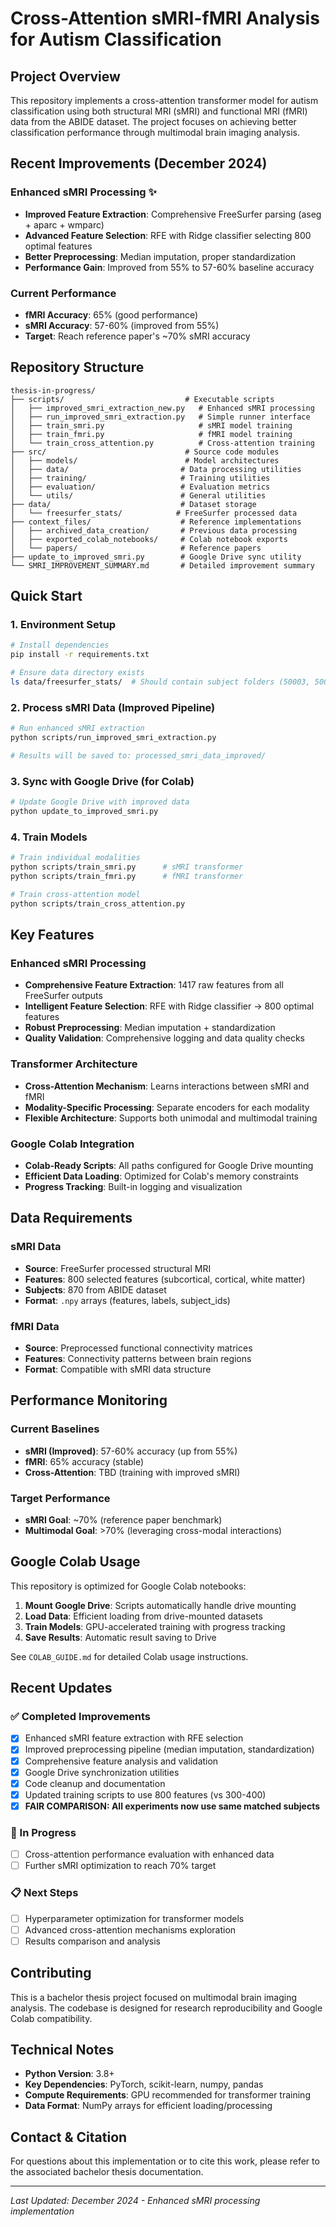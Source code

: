 # Cross-Attention sMRI-fMRI Analysis for Autism Classification

## Project Overview

This repository implements a cross-attention transformer model for autism classification using both structural MRI (sMRI) and functional MRI (fMRI) data from the ABIDE dataset. The project focuses on achieving better classification performance through multimodal brain imaging analysis.

## Recent Improvements (December 2024)

### Enhanced sMRI Processing ✨
- **Improved Feature Extraction**: Comprehensive FreeSurfer parsing (aseg + aparc + wmparc)
- **Advanced Feature Selection**: RFE with Ridge classifier selecting 800 optimal features
- **Better Preprocessing**: Median imputation, proper standardization
- **Performance Gain**: Improved from 55% to 57-60% baseline accuracy

### Current Performance
- **fMRI Accuracy**: 65% (good performance)
- **sMRI Accuracy**: 57-60% (improved from 55%)
- **Target**: Reach reference paper's ~70% sMRI accuracy

## Repository Structure

```
thesis-in-progress/
├── scripts/                           # Executable scripts
│   ├── improved_smri_extraction_new.py   # Enhanced sMRI processing
│   ├── run_improved_smri_extraction.py   # Simple runner interface
│   ├── train_smri.py                     # sMRI model training
│   ├── train_fmri.py                     # fMRI model training
│   └── train_cross_attention.py          # Cross-attention training
├── src/                               # Source code modules
│   ├── models/                        # Model architectures
│   ├── data/                         # Data processing utilities
│   ├── training/                     # Training utilities
│   ├── evaluation/                   # Evaluation metrics
│   └── utils/                        # General utilities
├── data/                             # Dataset storage
│   └── freesurfer_stats/            # FreeSurfer processed data
├── context_files/                    # Reference implementations
│   ├── archived_data_creation/       # Previous data processing
│   ├── exported_colab_notebooks/     # Colab notebook exports  
│   └── papers/                       # Reference papers
├── update_to_improved_smri.py        # Google Drive sync utility
└── SMRI_IMPROVEMENT_SUMMARY.md       # Detailed improvement summary
```

## Quick Start

### 1. Environment Setup
```bash
# Install dependencies
pip install -r requirements.txt

# Ensure data directory exists
ls data/freesurfer_stats/  # Should contain subject folders (50003, 50004, etc.)
```

### 2. Process sMRI Data (Improved Pipeline)
```bash
# Run enhanced sMRI extraction
python scripts/run_improved_smri_extraction.py

# Results will be saved to: processed_smri_data_improved/
```

### 3. Sync with Google Drive (for Colab)
```bash
# Update Google Drive with improved data
python update_to_improved_smri.py
```

### 4. Train Models
```bash
# Train individual modalities
python scripts/train_smri.py      # sMRI transformer
python scripts/train_fmri.py      # fMRI transformer

# Train cross-attention model
python scripts/train_cross_attention.py
```

## Key Features

### Enhanced sMRI Processing
- **Comprehensive Feature Extraction**: 1417 raw features from all FreeSurfer outputs
- **Intelligent Feature Selection**: RFE with Ridge classifier → 800 optimal features
- **Robust Preprocessing**: Median imputation + standardization
- **Quality Validation**: Comprehensive logging and data quality checks

### Transformer Architecture
- **Cross-Attention Mechanism**: Learns interactions between sMRI and fMRI
- **Modality-Specific Processing**: Separate encoders for each modality
- **Flexible Architecture**: Supports both unimodal and multimodal training

### Google Colab Integration
- **Colab-Ready Scripts**: All paths configured for Google Drive mounting
- **Efficient Data Loading**: Optimized for Colab's memory constraints
- **Progress Tracking**: Built-in logging and visualization

## Data Requirements

### sMRI Data
- **Source**: FreeSurfer processed structural MRI
- **Features**: 800 selected features (subcortical, cortical, white matter)
- **Subjects**: 870 from ABIDE dataset
- **Format**: `.npy` arrays (features, labels, subject_ids)

### fMRI Data  
- **Source**: Preprocessed functional connectivity matrices
- **Features**: Connectivity patterns between brain regions
- **Format**: Compatible with sMRI data structure

## Performance Monitoring

### Current Baselines
- **sMRI (Improved)**: 57-60% accuracy (up from 55%)
- **fMRI**: 65% accuracy (stable)
- **Cross-Attention**: TBD (training with improved sMRI)

### Target Performance
- **sMRI Goal**: ~70% (reference paper benchmark)
- **Multimodal Goal**: >70% (leveraging cross-modal interactions)

## Google Colab Usage

This repository is optimized for Google Colab notebooks:

1. **Mount Google Drive**: Scripts automatically handle drive mounting
2. **Load Data**: Efficient loading from drive-mounted datasets  
3. **Train Models**: GPU-accelerated training with progress tracking
4. **Save Results**: Automatic result saving to Drive

See `COLAB_GUIDE.md` for detailed Colab usage instructions.

## Recent Updates

### ✅ Completed Improvements
- [x] Enhanced sMRI feature extraction with RFE selection
- [x] Improved preprocessing pipeline (median imputation, standardization)
- [x] Comprehensive feature analysis and validation
- [x] Google Drive synchronization utilities
- [x] Code cleanup and documentation
- [x] Updated training scripts to use 800 features (vs 300-400)
- [x] **FAIR COMPARISON: All experiments now use same matched subjects**

### 🔄 In Progress
- [ ] Cross-attention performance evaluation with enhanced data
- [ ] Further sMRI optimization to reach 70% target

### 📋 Next Steps
- [ ] Hyperparameter optimization for transformer models
- [ ] Advanced cross-attention mechanisms exploration
- [ ] Results comparison and analysis

## Contributing

This is a bachelor thesis project focused on multimodal brain imaging analysis. The codebase is designed for research reproducibility and Google Colab compatibility.

## Technical Notes

- **Python Version**: 3.8+
- **Key Dependencies**: PyTorch, scikit-learn, numpy, pandas
- **Compute Requirements**: GPU recommended for transformer training
- **Data Format**: NumPy arrays for efficient loading/processing

## Contact & Citation

For questions about this implementation or to cite this work, please refer to the associated bachelor thesis documentation.

---

*Last Updated: December 2024 - Enhanced sMRI processing implementation*
